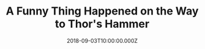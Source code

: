 ---
title: "A Funny Thing Happened on the Way to Thor's Hammer"
year: 2011
date: 2018-09-03T10:00:00.000Z
permalink: /almanac/movies/2018-09-03-a-funny-thing/index.html
tmdbid: 76535
---